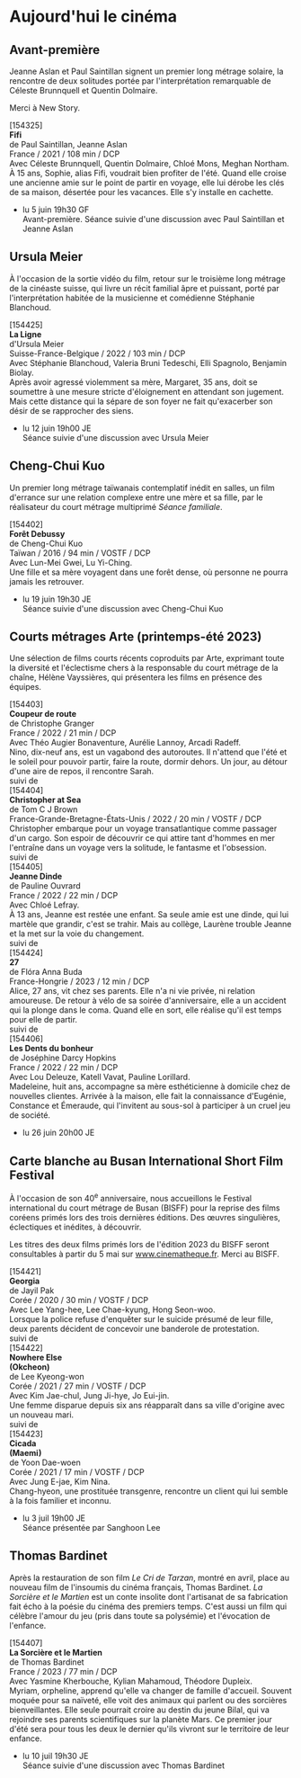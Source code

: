 # Aujourd'hui le cinéma

## Avant-première

Jeanne Aslan et Paul Saintillan signent un premier long métrage solaire, la rencontre de deux solitudes portée par l'interprétation remarquable de Céleste Brunnquell et Quentin Dolmaire.

Merci à New Story.

[154325]  
**Fifi**  
de Paul Saintillan, Jeanne Aslan  
France / 2021 / 108 min / DCP  
Avec Céleste Brunnquell, Quentin Dolmaire, Chloé Mons, Meghan Northam.  
À 15 ans, Sophie, alias Fifi, voudrait bien profiter de l'été. Quand elle croise une ancienne amie sur le point de partir en voyage, elle lui dérobe les clés de sa maison, désertée pour les vacances. Elle s'y installe en cachette.

- lu 5 juin 19h30 GF  
Avant-première. Séance suivie d'une discussion avec Paul Saintillan et Jeanne Aslan

## Ursula Meier

À l'occasion de la sortie vidéo du film, retour sur le troisième long métrage de la cinéaste suisse, qui livre un récit familial âpre et puissant, porté par l'interprétation habitée de la musicienne et comédienne Stéphanie Blanchoud.

[154425]  
**La Ligne**  
d'Ursula Meier  
Suisse-France-Belgique / 2022 / 103 min / DCP  
Avec Stéphanie Blanchoud, Valeria Bruni Tedeschi, Elli Spagnolo, Benjamin Biolay.  
Après avoir agressé violemment sa mère, Margaret, 35 ans, doit se soumettre à une mesure stricte d'éloignement en attendant son jugement. Mais cette distance qui la sépare de son foyer ne fait qu'exacerber son désir de se rapprocher des siens.

- lu 12 juin 19h00 JE  
Séance suivie d'une discussion avec Ursula Meier

## Cheng-Chui Kuo

Un premier long métrage taïwanais contemplatif inédit en salles, un film d'errance sur une relation complexe entre une mère et sa fille, par le réalisateur du court métrage multiprimé _Séance familiale_.

[154402]  
**Forêt Debussy**  
de Cheng-Chui Kuo  
Taïwan / 2016 / 94 min / VOSTF / DCP  
Avec Lun-Mei Gwei, Lu Yi-Ching.  
Une fille et sa mère voyagent dans une forêt dense, où personne ne pourra jamais les retrouver.

- lu 19 juin 19h30 JE  
Séance suivie d'une discussion avec Cheng-Chui Kuo

## Courts métrages Arte (printemps-été 2023)

Une sélection de films courts récents coproduits par Arte, exprimant toute la diversité et l'éclectisme chers à la responsable du court métrage de la chaîne, Hélène Vayssières, qui présentera les films en présence des équipes.

[154403]  
**Coupeur de route**  
de Christophe Granger  
France / 2022 / 21 min / DCP  
Avec Théo Augier Bonaventure, Aurélie Lannoy, Arcadi Radeff.  
Nino, dix-neuf ans, est un vagabond des autoroutes. Il n'attend que l'été et le soleil pour pouvoir partir, faire la route, dormir dehors. Un jour, au détour d'une aire de repos, il rencontre Sarah.  
suivi de  
[154404]  
**Christopher at Sea**  
de Tom C J Brown  
France-Grande-Bretagne-États-Unis / 2022 / 20 min / VOSTF / DCP  
Christopher embarque pour un voyage transatlantique comme passager d'un cargo. Son espoir de découvrir ce qui attire tant d'hommes en mer l'entraîne dans un voyage vers la solitude, le fantasme et l'obsession.  
suivi de  
[154405]  
**Jeanne Dinde**  
de Pauline Ouvrard  
France / 2022 / 22 min / DCP  
Avec Chloé Lefray.  
À 13 ans, Jeanne est restée une enfant. Sa seule amie est une dinde, qui lui martèle que grandir, c'est se trahir. Mais au collège, Laurène trouble Jeanne et la met sur la voie du changement.  
suivi de  
[154424]  
**27**  
de Flóra Anna Buda  
France-Hongrie / 2023 / 12 min / DCP  
Alice, 27 ans, vit chez ses parents. Elle n'a ni vie privée, ni relation amoureuse. De retour à vélo de sa soirée d'anniversaire, elle a un accident qui la plonge dans le coma. Quand elle en sort, elle réalise qu'il est temps pour elle de partir.  
suivi de  
[154406]  
**Les Dents du bonheur**  
de Joséphine Darcy Hopkins  
France / 2022 / 22 min / DCP  
Avec Lou Deleuze, Katell Vavat, Pauline Lorillard.  
Madeleine, huit ans, accompagne sa mère esthéticienne à domicile chez de nouvelles clientes. Arrivée à la maison, elle fait la connaissance d'Eugénie, Constance et Émeraude, qui l'invitent au sous-sol à participer à un cruel jeu de société.

- lu 26 juin 20h00 JE

## Carte blanche au Busan International Short Film Festival

À l'occasion de son 40<sup>e</sup> anniversaire, nous accueillons le Festival international du court métrage de Busan (BISFF) pour la reprise des films coréens primés lors des trois dernières éditions. Des œuvres singulières, éclectiques et inédites, à découvrir.

Les titres des deux films primés lors de l'édition 2023 du BISFF seront consultables à partir du 5 mai sur www.cinematheque.fr. Merci au BISFF.

[154421]  
**Georgia**  
de Jayil Pak  
Corée / 2020 / 30 min / VOSTF / DCP  
Avec Lee Yang-hee, Lee Chae-kyung, Hong Seon-woo.  
Lorsque la police refuse d'enquêter sur le suicide présumé de leur fille, deux parents décident de concevoir une banderole de protestation.  
suivi de  
[154422]  
**Nowhere Else**  
**(Okcheon)**  
de Lee Kyeong-won  
Corée / 2021 / 27 min / VOSTF / DCP  
Avec Kim Jae-chul, Jung Ji-hye, Jo Eui-jin.  
Une femme disparue depuis six ans réapparaît dans sa ville d'origine avec un nouveau mari.  
suivi de  
[154423]  
**Cicada**  
**(Maemi)**  
de Yoon Dae-woen  
Corée / 2021 / 17 min / VOSTF / DCP  
Avec Jung E-jae, Kim Nina.  
Chang-hyeon, une prostituée transgenre, rencontre un client qui lui semble à la fois familier et inconnu.

- lu 3 juil 19h00 JE  
Séance présentée par Sanghoon Lee

## Thomas Bardinet

Après la restauration de son film _Le Cri de Tarzan_, montré en avril, place au nouveau film de l'insoumis du cinéma français, Thomas Bardinet. _La Sorcière et le Martien_ est un conte insolite dont l'artisanat de sa fabrication fait écho à la poésie du cinéma des premiers temps. C'est aussi un film qui célèbre l'amour du jeu (pris dans toute sa polysémie) et l'évocation de l'enfance.

[154407]  
**La Sorcière et le Martien**  
de Thomas Bardinet  
France / 2023 / 77 min / DCP  
Avec Yasmine Kherbouche, Kylian Mahamoud, Théodore Dupleix.  
Myriam, orpheline, apprend qu'elle va changer de famille d'accueil. Souvent moquée pour sa naïveté, elle voit des animaux qui parlent ou des sorcières bienveillantes. Elle seule pourrait croire au destin du jeune Bilal, qui va rejoindre ses parents scientifiques sur la planète Mars. Ce premier jour d'été sera pour tous les deux le dernier qu'ils vivront sur le territoire de leur enfance.

- lu 10 juil 19h30 JE  
Séance suivie d'une discussion avec Thomas Bardinet

